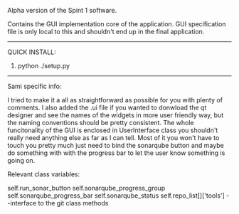 
Alpha version of the Spint 1 software.

Contains the GUI implementation core of the application. GUI specification file is only local to this and shouldn't 
end up in the final application.

----------------------------------------------
QUICK INSTALL:

1. python ./setup.py

----------------------------------------------


Sami specific info:

I tried to make it a all as straightforward as possible for you with plenty of comments.
I also added the .ui file if you wanted to donwload the qt designer and see the names
of the widgets in more user friendly way, but the naming conventions should be pretty 
consistent. The whole funcitonality of the GUI is enclosed in UserInterface class you shouldn't 
really need anything else as far as I can tell. Most of it you won't have to touch you pretty much just need
to bind the sonarqube button and maybe do something with with the progress bar to let the user know something is
going on.

Relevant class variables:

self.run_sonar_button
self.sonarqube_progress_group
self.sonarqube_progress_bar
self.sonarqube_status
self.repo_list[<repo index>]['tools']     --interface to the git class methods

